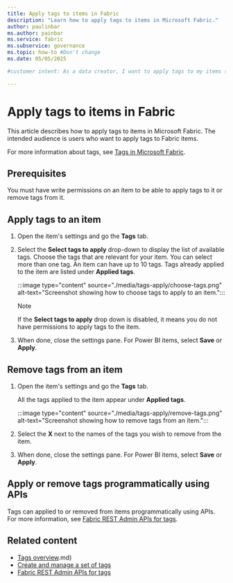 ```yaml
---
title: Apply tags to items in Fabric
description: "Learn how to apply tags to items in Microsoft Fabric."
author: paulinbar
ms.author: painbar
ms.service: fabric
ms.subservice: governance
ms.topic: how-to #Don't change
ms.date: 05/05/2025

#customer intent: As a data creator, I want to apply tags to my items so as to facilitate data management and discovery.

---
```


# Apply tags to items in Fabric

This article describes how to apply tags to items in Microsoft Fabric. The intended audience is users who want to apply tags to Fabric items.

For more information about tags, see [Tags in Microsoft Fabric](./tags-overview.md).

## Prerequisites

You must have write permissions on an item to be able to apply tags to it or remove tags from it.

## Apply tags to an item

1. Open the item's settings and go the **Tags** tab.

1. Select the **Select tags to apply** drop-down to display the list of available tags. Choose the tags that are relevant for your item. You can select more than one tag. An item can have up to 10 tags. Tags already applied to the item are listed under **Applied tags**.

    :::image type="content" source="./media/tags-apply/choose-tags.png" alt-text="Screenshot showing how to choose tags to apply to an item.":::

    > [!NOTE]
    > If the **Select tags to apply** drop down is disabled, it means you do not have permissions to apply tags to the item.

1. When done, close the settings pane. For Power BI items, select **Save** or **Apply**.

## Remove tags from an item

1. Open the item's settings and go the **Tags** tab.

    All the tags applied to the item appear under **Applied tags**.

    :::image type="content" source="./media/tags-apply/remove-tags.png" alt-text="Screenshot showing how to remove tags from an item.":::

1. Select the **X** next to the names of the tags you wish to remove from the item.

1. When done, close the settings pane. For Power BI items, select **Save** or **Apply**.

## Apply or remove tags programmatically using APIs

Tags can applied to or removed from items programmatically using APIs. For more information, see [Fabric REST Admin APIs for tags](/rest/api/fabric/admin/tags).

## Related content

* [Tags overview](tags-overview.md).md)
* [Create and manage a set of tags](tags-define.md)
* [Fabric REST Admin APIs for tags](/rest/api/fabric/admin/tags)